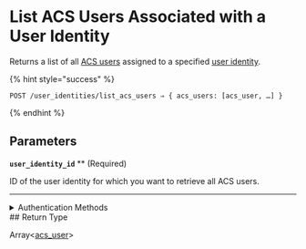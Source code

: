 # List ACS Users Associated with a User Identity

Returns a list of all [ACS users](https://docs.seam.co/latest/capability-guides/access-systems/user-management) assigned to a specified [user identity](https://docs.seam.co/latest/capability-guides/mobile-access-in-development/managing-mobile-app-user-accounts-with-user-identities#what-is-a-user-identity).

{% hint style="success" %}
```
POST /user_identities/list_acs_users ⇒ { acs_users: [acs_user, …] }
```
{% endhint %}

## Parameters

**`user_identity_id`** ** (Required)

ID of the user identity for which you want to retrieve all ACS users.

---


<details>

<summary>Authentication Methods</summary>

- API key
- Personal access token
  <br>Must also include the `seam-workspace` header in the request.
</details>
## Return Type

Array<[acs\_user](./)>
